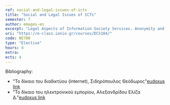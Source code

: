 ```yaml
---
ref: social-and-legal-issues-of-icts
title: "Social and Legal Issues of ICTs"
semester: 7
author: emagos-en
excerpt: "Legal Aspects of Information Society Services. Anonymity and Privacy, Personal and Sensitive Data Protection. Electronic Commerce, e-Transactions and Consumer Protection. Internet and User Safety. Electronic Crime. Ethical Issues in Information Society. Electronic Money, Electronic Documents and Electronic Signature. Domain Names. Intellectual Property. Private International Law and Jurisdiction."
uri: "https://e-class.ionio.gr/courses/DCS184/"
code: ΘΕ700
type: "Elective"
hours: 4
extra: 
ects: 4
---
```



Bibliography: 
  - "Το δίκαιο του διαδικτύου (internet), Σιδηρόπουλος Θεόδωρος"[eudoxus link](https://service.eudoxus.gr/search/#a/id:25153/0)
  - "Το δίκαιο του ηλεκτρονικού εμπορίου, Αλεξανδρίδου Ελίζα Δ."[eudoxus link](https://service.eudoxus.gr/search/#a/id:34586/0)
  
